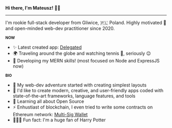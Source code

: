 **Hi there, I'm Mateusz!** 👋🏼

___

I'm rookie full-stack developer from Gliwice, 🇵🇱 Poland. Highly motivated 🚀 and open-minded web-dev practitioner since 2020. 

**<sub> NOW <sub/>**

* ✨  Latest created app: [Delegated](https://github.com/kchn9/delegated)
* 🌍  Traveling around the globe and watching tennis 🎾, seriously 😉
* 🌱  Developing my MERN skills! (most focused on Node and ExpressJS now)

**<sub> BIO <sub/>**

* 💅 My web-dev adventure started with creating simplest layouts
* 🎯 I'd like to create modern, creative, and user-friendly apps coded with state-of-the-art frameworks, language features, and tools
* 🌿 Learning all about Open Source
* ⚡️ Enhustiast of blockchain, I even tried to write some contracts on Ethereum network: [Multi-Sig Wallet](https://github.com/kchn9/multi-sig-wallet)
* 🧙🏼‍♀️ Fun fact: I'm a huge fan of Harry Potter
